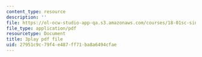 ```yaml
---
content_type: resource
description: ''
file: https://ol-ocw-studio-app-qa.s3.amazonaws.com/courses/18-01sc-single-variable-calculus-fall-2010/27951c9c79f4e487ff71ba8a6494cfae_WHWyW5DIVSU.pdf
file_type: application/pdf
resourcetype: Document
title: 3play pdf file
uid: 27951c9c-79f4-e487-ff71-ba8a6494cfae
---
```

